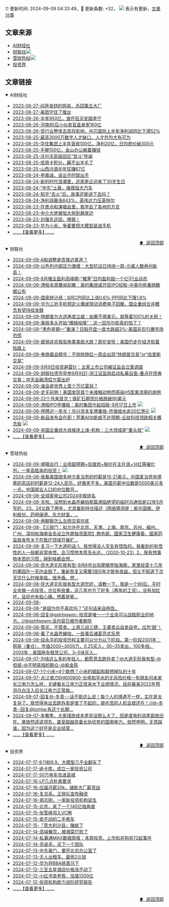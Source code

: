 ##

:alarm_clock: 更新时间: 2024-09-09 04:33:49，:rocket: 更新条数: +32， ![](/assets/dot.png) 表示有更新，[文章分类](/TAGS.md)

## 文章来源

- [AI财经社](#ai财经社)  
- [财联社](#财联社)![](/assets/dot.png)   
- [雪球热帖](#雪球热帖)![](/assets/dot.png)   
- [投资界](#投资界)  

## 文章链接

<details open>
<summary id="ai财经社">
 AI财经社
</summary>


- [2023-08-27-闷声发财的网易，杀回第五大厂](https://www.aicaijing.com.cn/article/18610)  
- [2023-08-27-美团守住了擂台](https://www.aicaijing.com.cn/article/18611)  
- [2023-08-26-半年950亿，谁在狂买安踏李宁](https://www.aicaijing.com.cn/article/18607)  
- [2023-08-26-河南85后小伙卖盲盒身家160亿](https://www.aicaijing.com.cn/article/18608)  
- [2023-08-26-受行业整体去库存影响，中芯国际上半年净利润同比下滑52%](https://www.aicaijing.com.cn/article/18609)  
- [2023-08-25-最高3000万数字人才缺口，人才外包大有可为](https://www.aicaijing.com.cn/article/18601)  
- [2023-08-25-华住集团上半年营收100亿，净利20亿，日均房价破300元](https://www.aicaijing.com.cn/article/18602)  
- [2023-08-25-手握100亿，金山办公躺着赚钱](https://www.aicaijing.com.cn/article/18603)  
- [2023-08-25-沃尔沃高层回应“宫斗”传闻](https://www.aicaijing.com.cn/article/18604)  
- [2023-08-25-信用卡积分，薅不出羊毛了](https://www.aicaijing.com.cn/article/18605)  
- [2023-08-25-山西汾酒半年狂赚67亿](https://www.aicaijing.com.cn/article/18606)  
- [2023-08-24-李嘉诚，该出手时就出手](https://www.aicaijing.com.cn/article/18596)  
- [2023-08-24-新的时代浪潮里，这家房企迎来了30岁生日](https://www.aicaijing.com.cn/article/18597)  
- [2023-08-24-“中东”土豪，难救恒大汽车](https://www.aicaijing.com.cn/article/18598)  
- [2023-08-24-知乎“去火”后，故事还能讲下去吗？](https://www.aicaijing.com.cn/article/18599)  
- [2023-08-24-净利润暴涨843%，英伟达力压英特尔](https://www.aicaijing.com.cn/article/18600)  
- [2023-08-23-在景点和演唱会里，我学会了各地的方言](https://www.aicaijing.com.cn/article/18591)  
- [2023-08-23-中介大佬被恒大拖到悬崖边](https://www.aicaijing.com.cn/article/18592)  
- [2023-08-23-刘强东这招，够狠！](https://www.aicaijing.com.cn/article/18593)  
- [2023-08-23-华为小米，争着要把大模型装进手机](https://www.aicaijing.com.cn/article/18594)  
- [......【查看更多】......](/details/AI财经社.md)

<div align="right"><a href="#文章来源">⬆ &nbsp;返回顶部</a></div>
</details>

<details open>
<summary id="财联社">
 财联社
</summary>


- [2024-09-09-A股调整是否接近尾声？](https://www.cls.cn/detail/1792839)  
- [2024-09-09-以色列内部压力激增：大型抗议已持续一周-示威人数再创新高！](https://www.cls.cn/detail/1792820)  
- [2024-09-09-8月猪企盈利高峰期-“猪茅”日均盈利超一个亿|行业动态](https://www.cls.cn/detail/1792747)  
- [2024-09-09-港股本周要闻前瞻：美的集团或开启IPO招股-中美均有重磅数据公布](https://www.cls.cn/detail/1792509)  
- [2024-09-09-国家统计局：8月CPI同比上涨0.6%-PPI同比下降1.8%](https://www.cls.cn/detail/1792578)  
- [2024-09-09-华为三折手机预定火爆或带动消费电子回暖，国企重组合并概念有望持续发酵](https://www.cls.cn/detail/1792710)  
- [2024-09-09-特朗普为大选再度立威：如果不用美元，就等着100%的关税！](https://www.cls.cn/detail/1792618)  
- [2024-09-09-美股多头开始“缴械投降”：这一回华尔街真的怕了？](https://www.cls.cn/detail/1792649)  
- [2024-09-09-“黑色星期一”重演？日股开盘一度大跌超3%-美国非农引爆市场恐慌](https://www.cls.cn/detail/1792613)  
- [2024-09-09-疲弱非农报告拖累美股大跌？耶伦安抚：美国仍走在经济软着陆路上](https://www.cls.cn/detail/1792587)  
- [2024-09-09-券商晨会精华：不排除随后一周会出现“特朗普交易”or“哈里斯交易”](https://www.cls.cn/detail/1792572)  
- [2024-09-09-9月9日投资避雷针：五家上市公司被证监会立案调查](https://www.cls.cn/detail/1792592)  
- [2024-09-09-财联社债市早参9月9日|-浙江证监局启动私募自查-重点在债券交易；中天金融清偿方案出炉](https://www.cls.cn/detail/1792606)  
- [2024-09-09-谁会是世界上首个万亿富翁？](https://www.cls.cn/detail/1792734)  
- [2024-09-09-史无前例！美国发现首个未接触动物而感染H5型禽流感的病例](https://www.cls.cn/detail/1792738)  
- [2024-09-09-22个月来首次！铁矿石期货价格跌破90美元](https://www.cls.cn/detail/1792753)  
- [2024-09-09-港股IPO早播报：美的集团今起招股-9月17日上市](https://www.cls.cn/detail/1761002) ![](/assets/new.png)  
- [2024-09-09-停牌近一年半！华兴资本复牌重挫-市值缩水逾20亿港元](https://www.cls.cn/detail/1792792) ![](/assets/new.png)  
- [2024-09-09-新品发布会在即！苹果AI功能或不达预期-丘钛科技领跌相关概念股](https://www.cls.cn/detail/1792848) ![](/assets/new.png)  
- [2024-09-09-央国企重组大戏接连上演-机构：三大领域是“重头戏”](https://www.cls.cn/detail/1792781) ![](/assets/new.png)  
- [......【查看更多】......](/details/财联社.md)

<div align="right"><a href="#文章来源">⬆ &nbsp;返回顶部</a></div>
</details>

<details open>
<summary id="雪球热帖">
 雪球热帖
</summary>


- [2024-09-09-嘀嗒出行：业绩超预期+估值低+股价在主升浪+分红等催化剂，一笔高胜率的投资！](https://xueqiu.com/7041780087/303992990) ![](/assets/new.png)  
- [2024-09-08-我看美国很多地方麦当劳的时薪是15-21美元，中国麦当劳肯德基奶茶店的时薪是12-24人民币，好像差不多。美国月薪中位数是5000美元多一点，中国就业人口的中位数月...](https://xueqiu.com/4097105650/303952941)  
- [2024-09-08-全球家电公司2024中报排名](https://xueqiu.com/4774493504/303936348)  
- [2024-09-08-天啦，没想到水晶苍蝇拍那篇濒临绝望的临时沟通信是22年5月写的，23、24又跌了两年，尤其看到持仓描述（网络猜测是：紫光国微、伊利股份、药明康德、东方财富，...](https://xueqiu.com/9991610619/303952982)  
- [2024-09-08-再聊聊怎么左侧交易抄底](https://xueqiu.com/9222280625/303938601)  
- [2024-09-08-【三部门：拟允许在北京、天津、上海、南京、苏州、福州、广州、深圳和海南全岛设立外商独资医院】商务部、国家卫生健康委、国家药监局发布关于在医疗领域开展扩...](https://xueqiu.com/5124430882/303930611)  
- [2024-09-08-复习一下大道的话:1、我觉得没人天生有悟性的。我看到的有悟性的人一般都非常肯悟，会习惯想本质及长远。（2020-10-23）2、我有想事物本质的习惯，碰到啥都会想...](https://xueqiu.com/7667646479/303942978)  
- [2024-09-08-@大道无形我有型-9月6号台风摩羯登陆海南，家里经营十几年的果园在一天内全毁了，重新恢复又需要3到5年才能有收益，但又不知道下次天灾什么时候来临，很矛盾。想...](https://xueqiu.com/3685691142/303926086)  
- [2024-09-08-@大道无形我有型大道您好，请教一下，我是一个90后，平时业余做一点投资，仓位有些重，这几年也亏了好多（两年的工资），没有加杠杆，目前也有些心痛。想着是能...](https://xueqiu.com/3802694859/303925972)  
- [2024-09-08-](https://xueqiu.com/8411958407/303930559)  
- [2024-09-08-“是因为你不喜欢吗？”这句话来自杨笠。](https://xueqiu.com/1247347556/303932856)  
- [2024-09-08-回复@gshfqgwm:-投资是唯一一个业余可以战胜职业的地方。//@gshfqgwm:该内容已被作者删除](https://xueqiu.com/1247347556/303928373)  
- [2024-09-08-管买，不管卖，上周三战三捷，王婆卖瓜自卖自夸，瓜包‘甜’！](https://xueqiu.com/9461941707/303936526)  
- [2024-09-08-看了水晶苍蝇拍，一些事后诸葛亮式反思](https://xueqiu.com/5000499189/303960989)  
- [2024-09-08-段永平的投资历程主要可以分为以下阶段。第一阶段2001年：网易（重仓），市值2000~3000万，0.25买入，30~35卖出，100多倍。2003年：美国拖车租赁公司，3~5块买入...](https://xueqiu.com/7142097454/303944234)  
- [2024-09-07-为啥这么多的年轻人，都愿意去跑外卖？@大道无形我有型-@但斌-@不明真相的群众-@紫金陈](https://xueqiu.com/3205938785/303883256)  
- [2024-09-07-1个小米=4个联想？小米的崛起和联想掉队的十年](https://xueqiu.com/9333565636/303886170)  
- [2024-09-07-$长江电力SH600900$-长电和华水的无风险价格一有朋友问未来长江电力怎么样，关键看长江电力正常来水下业绩情况，目前看来2022年预测乌白注入后长江电力正常每...](https://xueqiu.com/7327012631/303879960)  
- [2024-09-07-回复@-冬青-:-话不能这么说！每个人的境遇不一样，实在是太复杂了。我觉得肯出去跑外卖是很了不起的，能吃苦的人机会就还在！//@-冬青-:回复@tomjia:有这个长期...](https://xueqiu.com/1247347556/303888863)  
- [2024-09-07-本赛季，大家煤炭成本差异没那么大了，但是度电利润差距依旧在。某依然遥遥领先，甚至超越具备长协优势的国电电力。依然申明，无意踩谁，因为这个好坏是企业经营...](https://xueqiu.com/4111857140/303905752)  
- [......【查看更多】......](/details/雪球热帖.md)

<div align="right"><a href="#文章来源">⬆ &nbsp;返回顶部</a></div>
</details>

<details open>
<summary id="投资界">
 投资界
</summary>


- [2024-07-17-9.11和9.9，大模型几乎全翻车了](https://posts.careerengine.us/p/6697778c44726b29bffa3a09)  
- [2024-07-17-迪卡侬，成立一家投资公司](https://posts.careerengine.us/p/6697778c44726b29bffa3a01)  
- [2024-07-17-50万电车攻进县城](https://posts.careerengine.us/p/6697779c831e1d29eea44253)  
- [2024-07-16-LP几点朴素要求](https://posts.careerengine.us/p/669636a8720ed522248054dc)  
- [2024-07-16-应届月薪20k，储能大厂薪资战](https://posts.careerengine.us/p/669636a8720ed522248054d4)  
- [2024-07-16-复旦系，正排队宣布融资](https://posts.careerengine.us/p/66963699cb38e136a496986c)  
- [2024-07-16-郑志刚，一家新投资机构诞生](https://posts.careerengine.us/p/66963699cb38e136a4969874)  
- [2024-07-15-北京，来了一个140亿独角兽](https://posts.careerengine.us/p/6694db59a0c3ac562b61f9af)  
- [2024-07-15-张雪峰闯入VC圈](https://posts.careerengine.us/p/6694db59a0c3ac562b61f9b7)  
- [2024-07-15-卖不动的二手电车](https://posts.careerengine.us/p/6694db6836b2f1565d9b541a)  
- [2024-07-15-「意大利沙县」赚疯了](https://posts.careerengine.us/p/6694db6836b2f1565d9b5422)  
- [2024-07-14-高端餐饮，被湘菜打败了](https://posts.careerengine.us/p/6693862333c6e710d0bf9dc4)  
- [2024-07-14-私募通MAX数据周报：本周投资、上市和并购共72起事件](https://posts.careerengine.us/p/6693862333c6e710d0bf9dcc)  
- [2024-07-14-苏姿丰，买下一个团队](https://posts.careerengine.us/p/6693861481427510b2b9c123)  
- [2024-07-13-中东豪门，要开北京办公室了](https://posts.careerengine.us/p/66922794a876f80d113b51fe)  
- [2024-07-13-无人出租车，最低2元钱](https://posts.careerengine.us/p/669227b82202ae0dfac5d713)  
- [2024-07-12-华为将BBA挑落马下](https://posts.careerengine.us/p/6690a6c68082df14ead7eaac)  
- [2024-07-12-三亚五星酒店价格涨不动了](https://posts.careerengine.us/p/6690a6c68082df14ead7eaa4)  
- [2024-07-12-小红书卖老股，估值1200亿](https://posts.careerengine.us/p/6690a6b756b00014bcc00e8f)  
- [2024-07-12-投资机构能力进阶研究报告](https://posts.careerengine.us/p/6690a6b756b00014bcc00e87)  
- [......【查看更多】......](/details/投资界.md)

<div align="right"><a href="#文章来源">⬆ &nbsp;返回顶部</a></div>
</details>
